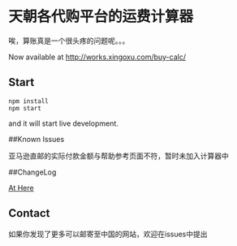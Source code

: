 # 天朝各代购平台的运费计算器

唉，算账真是一个很头疼的问题呢。。。

Now available at http://works.xingoxu.com/buy-calc/

## Start

```
npm install
npm start
```
and it will start live development.

##Known Issues

亚马逊直邮的实际付款金额与帮助参考页面不符，暂时未加入计算器中

##ChangeLog

[At Here](https://github.com/xingoxu/works/blob/master/buy-calc/changelog.md)

## Contact

如果你发现了更多可以邮寄至中国的网站，欢迎在issues中提出
